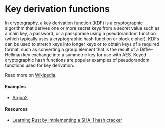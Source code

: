 # Key derivation functions

In cryptography, a key derivation function (KDF) is a cryptographic algorithm that derives one or more secret keys from a secret value such as a main key, a password, or a passphrase using a pseudorandom function (which typically uses a cryptographic hash function or block cipher). KDFs can be used to stretch keys into longer keys or to obtain keys of a required format, such as converting a group element that is the result of a Diffie–Hellman key exchange into a symmetric key for use with AES. Keyed cryptographic hash functions are popular examples of pseudorandom functions used for key derivation.

Read more on [Wikipedia](https://en.wikipedia.org/wiki/Key_derivation_function).

#### Examples
- [Argon2](https://en.wikipedia.org/wiki/Argon2)

#### Resources
- [Learning Rust by implementing a SHA-1 hash cracker](https://kerkour.com/learning-rust-sha1-hash-cracker)
